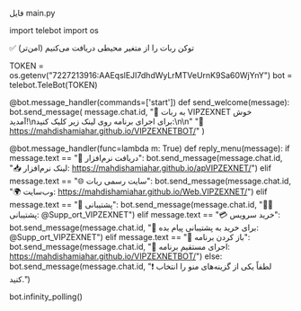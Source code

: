 فایل main.py

import telebot import os

✅ توکن ربات را از متغیر محیطی دریافت می‌کنیم (امن‌تر)

TOKEN = os.getenv("7227213916:AAEqslEJI7dhdWyLrMTVeUrnK9Sa60WjYnY") bot = telebot.TeleBot(TOKEN)

@bot.message_handler(commands=['start']) def send_welcome(message): bot.send_message( message.chat.id, "🌟 به ربات VIPZEXNET خوش آمدید!\nبرای اجرای برنامه روی لینک زیر کلیک کنید:\n\n" "📲 https://mahdishamiahar.github.io/VIPZEXNETBOT/" )

@bot.message_handler(func=lambda m: True) def reply_menu(message): if message.text == "📩 دریافت نرم‌افزار": bot.send_message(message.chat.id, "📥 لینک نرم‌افزار: https://mahdishamiahar.github.io/apVIPZEXNET/") elif message.text == "🌐 سایت رسمی ربات": bot.send_message(message.chat.id, "🌍 وب‌سایت: https://mahdishamiahar.github.io/Web.VIPZEXNET/") elif message.text == "💬 پشتیبانی": bot.send_message(message.chat.id, "🧑‍💻 پشتیبانی: @Supp_ort_VIPZEXNET") elif message.text == "💳 خرید سرویس": bot.send_message(message.chat.id, "💸 برای خرید به پشتیبانی پیام بده: @Supp_ort_VIPZEXNET") elif message.text == "📱 باز کردن برنامه": bot.send_message(message.chat.id, "📲 اجرای مستقیم برنامه: https://mahdishamiahar.github.io/VIPZEXNETBOT/") else: bot.send_message(message.chat.id, "❗ لطفاً یکی از گزینه‌های منو را انتخاب کنید.")

bot.infinity_polling()

